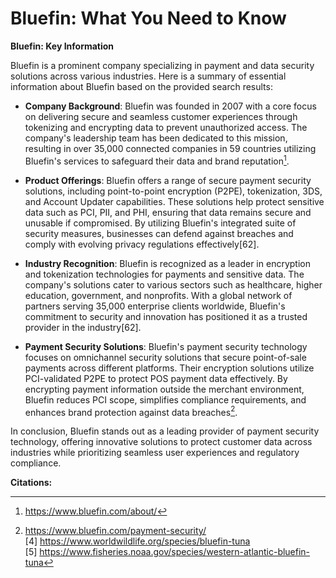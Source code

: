 # Bluefin: What You Need to Know

**Bluefin: Key Information**

Bluefin is a prominent company specializing in payment and data security solutions across various industries. Here is a summary of essential information about Bluefin based on the provided search results:

- **Company Background**: Bluefin was founded in 2007 with a core focus on delivering secure and seamless customer experiences through tokenizing and encrypting data to prevent unauthorized access. The company's leadership team has been dedicated to this mission, resulting in over 35,000 connected companies in 59 countries utilizing Bluefin's services to safeguard their data and brand reputation[^1].

- **Product Offerings**: Bluefin offers a range of secure payment security solutions, including point-to-point encryption (P2PE), tokenization, 3DS, and Account Updater capabilities. These solutions help protect sensitive data such as PCI, PII, and PHI, ensuring that data remains secure and unusable if compromised. By utilizing Bluefin's integrated suite of security measures, businesses can defend against breaches and comply with evolving privacy regulations effectively[62].

- **Industry Recognition**: Bluefin is recognized as a leader in encryption and tokenization technologies for payments and sensitive data. The company's solutions cater to various sectors such as healthcare, higher education, government, and nonprofits. With a global network of partners serving 35,000 enterprise clients worldwide, Bluefin's commitment to security and innovation has positioned it as a trusted provider in the industry[62].

- **Payment Security Solutions**: Bluefin's payment security technology focuses on omnichannel security solutions that secure point-of-sale payments across different platforms. Their encryption solutions utilize PCI-validated P2PE to protect POS payment data effectively. By encrypting payment information outside the merchant environment, Bluefin reduces PCI scope, simplifies compliance requirements, and enhances brand protection against data breaches[^3].

In conclusion, Bluefin stands out as a leading provider of payment security technology, offering innovative solutions to protect customer data across industries while prioritizing seamless user experiences and regulatory compliance.

**Citations:**
[^1]: https://www.bluefin.com/about/
[^2]: https://www.bluefin.com
[^3]: https://www.bluefin.com/payment-security/
<br>[4] https://www.worldwildlife.org/species/bluefin-tuna
<br>[5] https://www.fisheries.noaa.gov/species/western-atlantic-bluefin-tuna
